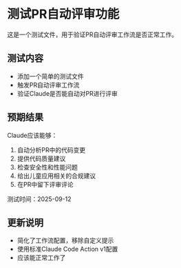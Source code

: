 # 测试PR自动评审功能

这是一个测试文件，用于验证PR自动评审工作流是否正常工作。

## 测试内容
- 添加一个简单的测试文件
- 触发PR自动评审工作流
- 验证Claude是否能自动对PR进行评审

## 预期结果
Claude应该能够：
1. 自动分析PR中的代码变更
2. 提供代码质量建议
3. 检查安全性和性能问题
4. 给出儿童应用相关的合规建议
5. 在PR中留下评审评论

测试时间：2025-09-12

## 更新说明
- 简化了工作流配置，移除自定义提示
- 使用标准Claude Code Action v1配置
- 应该能正常工作了
